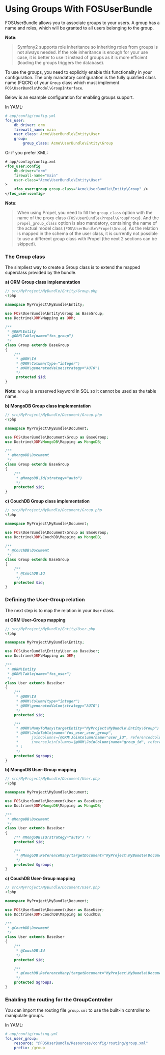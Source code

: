 Using Groups With FOSUserBundle
===============================

FOSUserBundle allows you to associate groups to your users. A group has a
name and roles, which will be granted to all users belonging to the group.

**Note:**

> Symfony2 supports role inheritance so inheriting roles from groups is not
> always needed. If the role inheritance is enough for your use case, it
> is better to use it instead of groups as it is more efficient (loading
> the groups triggers the database).

To use the groups, you need to explicitly enable this functionality in your
configuration. The only mandatory configuration is the fully qualified class
name (FQCN) of your `Group` class which must implement `FOS\UserBundle\Model\GroupInterface`.

Below is an example configuration for enabling groups support.

In YAML:

``` yaml
# app/config/config.yml
fos_user:
    db_driver: orm
    firewall_name: main
    user_class: Acme\UserBundle\Entity\User
    group:
        group_class: Acme\UserBundle\Entity\Group
```

Or if you prefer XML:

``` xml
# app/config/config.xml
<fos_user:config
    db-driver="orm"
    firewall-name="main"
    user-class="Acme\UserBundle\Entity\User"
>
    <fos_user:group group-class="Acme\UserBundle\Entity\Group" />
</fos_user:config>
```

**Note:**

> When using Propel, you need to fill the `group_class` option with the name
> of the proxy class (`FOS\UserBundle\Propel\GroupProxy`). And the `propel_group_class`
> option is also mandatory, containing the name of the actual model class
> (`FOS\UserBundle\Propel\Group`).
> As the relation is mapped in the schema of the user class, it is currently
> not possible to use a different group class with Propel (the next 2 sections
> can be skipped).

### The Group class

The simpliest way to create a Group class is to extend the mapped superclass
provided by the bundle.

**a) ORM Group class implementation**

``` php
// src/MyProject/MyBundle/Entity/Group.php
<?php

namespace MyProject\MyBundle\Entity;

use FOS\UserBundle\Entity\Group as BaseGroup;
use Doctrine\ORM\Mapping as ORM;

/**
 * @ORM\Entity
 * @ORM\Table(name="fos_group")
 */
class Group extends BaseGroup
{
    /**
     * @ORM\Id
     * @ORM\Column(type="integer")
     * @ORM\generatedValue(strategy="AUTO")
     */
     protected $id;
}
```

**Note:** `Group` is a reserved keyword in SQL so it cannot be used as the table name.

**b) MongoDB Group class implementation**

``` php
// src/MyProject/MyBundle/Document/Group.php
<?php

namespace MyProject\MyBundle\Document;

use FOS\UserBundle\Document\Group as BaseGroup;
use Doctrine\ODM\MongoDB\Mapping as MongoDB;

/**
 * @MongoDB\Document
 */
class Group extends BaseGroup
{
    /**
     * @MongoDB\Id(strategy="auto")
     */
    protected $id;
}
```

**c) CouchDB Group class implementation**

``` php
// src/MyProject/MyBundle/Document/Group.php
<?php

namespace MyProject\MyBundle\Document;

use FOS\UserBundle\Document\Group as BaseGroup;
use Doctrine\ODM\CouchDB\Mapping as MongoDB;

/**
 * @CouchDB\Document
 */
class Group extends BaseGroup
{
    /**
     * @CouchDB\Id
     */
    protected $id;
}
```

### Defining the User-Group relation

The next step is to map the relation in your `User` class.

**a) ORM User-Group mapping**

``` php
// src/MyProject/MyBundle/Entity/User.php
<?php

namespace MyProject\MyBundle\Entity;

use FOS\UserBundle\Entity\User as BaseUser;
use Doctrine\ORM\Mapping as ORM;

/**
 * @ORM\Entity
 * @ORM\Table(name="fos_user")
 */
class User extends BaseUser
{
    /**
     * @ORM\Id
     * @ORM\Column(type="integer")
     * @ORM\generatedValue(strategy="AUTO")
     */
    protected $id;

    /**
     * @ORM\ManyToMany(targetEntity="MyProject\MyBundle\Entity\Group")
     * @ORM\JoinTable(name="fos_user_user_group",
     *      joinColumns={@ORM\JoinColumn(name="user_id", referencedColumnName="id")},
     *      inverseJoinColumns={@ORM\JoinColumn(name="group_id", referencedColumnName="id")}
     * )
     */
    protected $groups;
}
```

**b) MongoDB User-Group mapping**

``` php
// src/MyProject/MyBundle/Document/User.php
<?php

namespace MyProject\MyBundle\Document;

use FOS\UserBundle\Document\User as BaseUser;
use Doctrine\ODM\MongoDB\Mapping as MongoDB;

/**
 * @MongoDB\Document
 */
class User extends BaseUser
{
    /** @MongoDB\Id(strategy="auto") */
    protected $id;

    /**
     * @MongoDB\ReferenceMany(targetDocument="MyProject\MyBundle\Document\Group")
     */
    protected $groups;
}
```

**c) CouchDB User-Group mapping**

``` php
// src/MyProject/MyBundle/Document/User.php
<?php

namespace MyProject\MyBundle\Document;

use FOS\UserBundle\Document\User as BaseUser;
use Doctrine\ODM\CouchDB\Mapping as CouchDB;

/**
 * @CouchDB\Document
 */
class User extends BaseUser
{
    /**
     * @CouchDB\Id
     */
    protected $id;

    /**
     * @CouchDB\ReferenceMany(targetDocument="MyProject\MyBundle\Document\Group")
     */
    protected $groups;
}
```

### Enabling the routing for the GroupController

You can import the routing file `group.xml` to use the built-in controller to
manipulate groups.

In YAML:

``` yaml
# app/config/routing.yml
fos_user_group:
    resource: "@FOSUserBundle/Resources/config/routing/group.xml"
    prefix: /group

```
